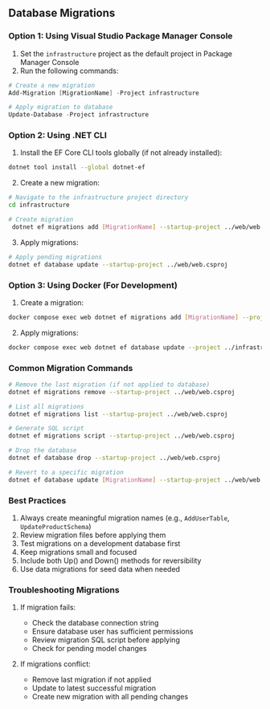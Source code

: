 ## Database Migrations

### Option 1: Using Visual Studio Package Manager Console

1. Set the `infrastructure` project as the default project in Package Manager Console
2. Run the following commands:

```powershell
# Create a new migration
Add-Migration [MigrationName] -Project infrastructure

# Apply migration to database
Update-Database -Project infrastructure
```

### Option 2: Using .NET CLI

1. Install the EF Core CLI tools globally (if not already installed):

```bash
dotnet tool install --global dotnet-ef
```

2. Create a new migration:

```bash
# Navigate to the infrastructure project directory
cd infrastructure

# Create migration
 dotnet ef migrations add [MigrationName] --startup-project ../web/web.csproj -o Data/Migrations
```

3. Apply migrations:

```bash
# Apply pending migrations
dotnet ef database update --startup-project ../web/web.csproj
```

### Option 3: Using Docker (For Development)

1. Create a migration:

```bash
docker compose exec web dotnet ef migrations add [MigrationName] --project ../infrastructure/infrastructure.csproj
```

2. Apply migrations:

```bash
docker compose exec web dotnet ef database update --project ../infrastructure/infrastructure.csproj
```

### Common Migration Commands

```bash
# Remove the last migration (if not applied to database)
dotnet ef migrations remove --startup-project ../web/web.csproj

# List all migrations
dotnet ef migrations list --startup-project ../web/web.csproj

# Generate SQL script
dotnet ef migrations script --startup-project ../web/web.csproj

# Drop the database
dotnet ef database drop --startup-project ../web/web.csproj

# Revert to a specific migration
dotnet ef database update [MigrationName] --startup-project ../web/web.csproj
```

### Best Practices

1. Always create meaningful migration names (e.g., `AddUserTable`, `UpdateProductSchema`)
2. Review migration files before applying them
3. Test migrations on a development database first
4. Keep migrations small and focused
5. Include both Up() and Down() methods for reversibility
6. Use data migrations for seed data when needed

### Troubleshooting Migrations

1. If migration fails:
    - Check the database connection string
    - Ensure database user has sufficient permissions
    - Review migration SQL script before applying
    - Check for pending model changes

2. If migrations conflict:
    - Remove last migration if not applied
    - Update to latest successful migration
    - Create new migration with all pending changes
